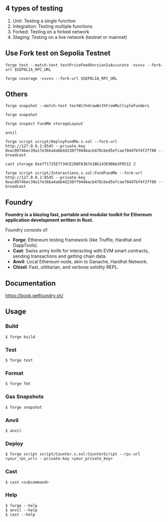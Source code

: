 ## 4 types of testing

1. Unit: Testing a single function
2. Integration: Testing multiple functions
3. Forked: Testing on a forked network
4. Staging: Testing on a live network (testnet or mainnet)

## Use Fork test on Sepolia Testnet

```
forge test --match-test testPriceFeedVersionIsAccurate -vvvvv --fork-url $SEPOLIA_RPC_URL
```

```
forge coverage -vvvvv --fork-url $SEPOLIA_RPC_URL
```

## Others

```
forge snapshot --match-test testWithdrawWithFromMultipleFunders

forge snapshot
```

```
forge inspect FundMe storageLayout
```

```
anvil

forge script script/DeployFundMe.s.sol --fork-url http://127.0.0.1:8545 --private-key 0xac0974bec39a17e36ba4a6b4d238ff944bacb478cbed5efcae784d7bf4f2ff80 --broadcast

cast storage 0xe7f1725E7734CE288F8367e1Bb143E90bb3F0512 2

forge script script/Interactions.s.sol:FundFundMe --fork-url http://127.0.0.1:8545 --private-key 0xac0974bec39a17e36ba4a6b4d238ff944bacb478cbed5efcae784d7bf4f2ff80 --broadcast
```

## Foundry

**Foundry is a blazing fast, portable and modular toolkit for Ethereum application development written in Rust.**

Foundry consists of:

- **Forge**: Ethereum testing framework (like Truffle, Hardhat and DappTools).
- **Cast**: Swiss army knife for interacting with EVM smart contracts, sending transactions and getting chain data.
- **Anvil**: Local Ethereum node, akin to Ganache, Hardhat Network.
- **Chisel**: Fast, utilitarian, and verbose solidity REPL.

## Documentation

https://book.getfoundry.sh/

## Usage

### Build

```shell
$ forge build
```

### Test

```shell
$ forge test
```

### Format

```shell
$ forge fmt
```

### Gas Snapshots

```shell
$ forge snapshot
```

### Anvil

```shell
$ anvil
```

### Deploy

```shell
$ forge script script/Counter.s.sol:CounterScript --rpc-url <your_rpc_url> --private-key <your_private_key>
```

### Cast

```shell
$ cast <subcommand>
```

### Help

```shell
$ forge --help
$ anvil --help
$ cast --help
```
